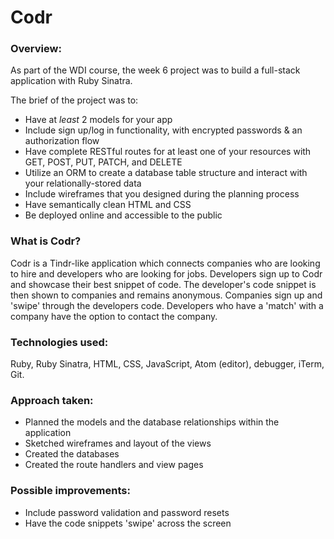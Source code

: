 # Codr

### Overview:

As part of the WDI course, the week 6 project was to build a full-stack application with Ruby Sinatra.

The brief of the project was to:

- Have at _least_ 2 models for your app
- Include sign up/log in functionality, with encrypted passwords & an authorization flow
- Have complete RESTful routes for at least one of your resources with GET, POST, PUT, PATCH, and DELETE
- Utilize an ORM to create a database table structure and interact with your relationally-stored data
- Include wireframes that you designed during the planning process
- Have semantically clean HTML and CSS
- Be deployed online and accessible to the public

### What is Codr?
Codr is a Tindr-like application which connects companies who are looking to hire and developers who are looking for jobs. Developers sign up to Codr and showcase their best snippet of code. The developer's code snippet is then shown to companies and remains anonymous. Companies sign up and 'swipe' through the developers code. Developers who have a 'match' with a company have the option to contact the company.

### Technologies used:

Ruby, Ruby Sinatra, HTML, CSS, JavaScript, Atom (editor), debugger, iTerm, Git.

### Approach taken:

- Planned the models and the database relationships within the application
- Sketched wireframes and layout of the views
- Created the databases
- Created the route handlers and view pages

### Possible improvements:
- Include password validation and password resets
- Have the code snippets 'swipe' across the screen
